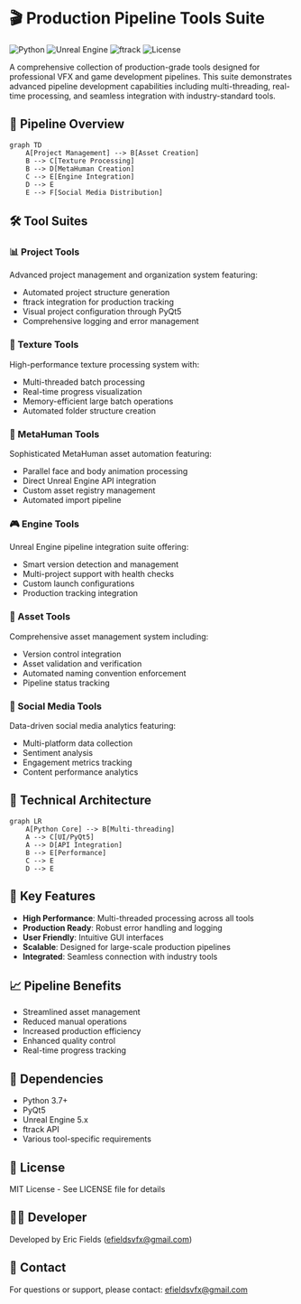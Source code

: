 # 🎬 Production Pipeline Tools Suite

![Python](https://img.shields.io/badge/Python-3.7%2B-green.svg)
![Unreal Engine](https://img.shields.io/badge/Unreal%20Engine-5.x-blue)
![ftrack](https://img.shields.io/badge/ftrack-Integrated-orange)
![License](https://img.shields.io/badge/License-MIT-yellow.svg)

A comprehensive collection of production-grade tools designed for professional VFX and game development pipelines. This suite demonstrates advanced pipeline development capabilities including multi-threading, real-time processing, and seamless integration with industry-standard tools.

## 🎯 Pipeline Overview

```mermaid
graph TD
    A[Project Management] --> B[Asset Creation]
    B --> C[Texture Processing]
    B --> D[MetaHuman Creation]
    C --> E[Engine Integration]
    D --> E
    E --> F[Social Media Distribution]
```

## 🛠️ Tool Suites

### 📊 Project Tools
Advanced project management and organization system featuring:
- Automated project structure generation
- ftrack integration for production tracking
- Visual project configuration through PyQt5
- Comprehensive logging and error management

### 🎨 Texture Tools
High-performance texture processing system with:
- Multi-threaded batch processing
- Real-time progress visualization
- Memory-efficient large batch operations
- Automated folder structure creation

### 🤖 MetaHuman Tools
Sophisticated MetaHuman asset automation featuring:
- Parallel face and body animation processing
- Direct Unreal Engine API integration
- Custom asset registry management
- Automated import pipeline

### 🎮 Engine Tools
Unreal Engine pipeline integration suite offering:
- Smart version detection and management
- Multi-project support with health checks
- Custom launch configurations
- Production tracking integration

### 🎯 Asset Tools
Comprehensive asset management system including:
- Version control integration
- Asset validation and verification
- Automated naming convention enforcement
- Pipeline status tracking

### 📱 Social Media Tools
Data-driven social media analytics featuring:
- Multi-platform data collection
- Sentiment analysis
- Engagement metrics tracking
- Content performance analytics

## 🔧 Technical Architecture

```mermaid
graph LR
    A[Python Core] --> B[Multi-threading]
    A --> C[UI/PyQt5]
    A --> D[API Integration]
    B --> E[Performance]
    C --> E
    D --> E
```

## 🚀 Key Features
- **High Performance**: Multi-threaded processing across all tools
- **Production Ready**: Robust error handling and logging
- **User Friendly**: Intuitive GUI interfaces
- **Scalable**: Designed for large-scale production pipelines
- **Integrated**: Seamless connection with industry tools

## 📈 Pipeline Benefits
- Streamlined asset management
- Reduced manual operations
- Increased production efficiency
- Enhanced quality control
- Real-time progress tracking

## 🔗 Dependencies
- Python 3.7+
- PyQt5
- Unreal Engine 5.x
- ftrack API
- Various tool-specific requirements

## 📝 License
MIT License - See LICENSE file for details

## 👨‍💻 Developer
Developed by Eric Fields (efieldsvfx@gmail.com)

## 📧 Contact
For questions or support, please contact: efieldsvfx@gmail.com
